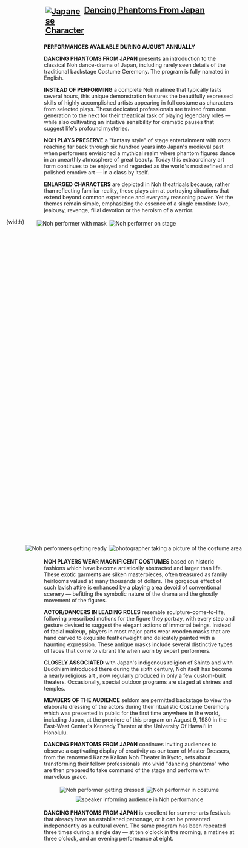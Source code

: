 <h2>
  <img src="dancing-phantoms/DancingPhantomsFromJapanIcon.svg" alt="Japanese Character" class="header">
  <span>Dancing Phantoms From Japan</span>
</h2>

**PERFORMANCES AVAILABLE DURING AUGUST ANNUALLY**

**DANCING PHANTOMS FROM JAPAN** presents an introduction to the classical Noh dance-drama of Japan, including rarely
seen details of the traditional backstage Costume Ceremony. The program is fully narrated in English.

**INSTEAD OF PERFORMING** a complete Noh matinee that typically lasts several hours, this unique demonstration features the beautifully expressed skills of highly accomplished artists appearing in full costume as characters from selected plays. These dedicated professionals are trained from one generation to the next for their theatrical task of playing legendary roles — while also cultivating an intuitive sensibility for dramatic pauses that suggest life's profound mysteries.

**NOH PLAYS PRESERVE** a "fantasy style" of stage entertainment with roots reaching far back through six hundred years into Japan's medieval past when performers envisioned a mythical realm where phantom figures dance in an unearthly atmosphere of great beauty. Today this extraordinary art form continues to be enjoyed and regarded as the world's most refined and polished emotive art — in a class by itself.

**ENLARGED CHARACTERS** are depicted in Noh theatricals because, rather than reflecting familiar reality, these plays aim at portraying situations that extend beyond common experience and everyday reasoning power. Yet the themes remain simple, emphasizing the essence of a single emotion: love, jealousy, revenge, filial devotion or the heroism of a warrior.

<div id="pictures-section-1">
{width}
<div>
<img alt="Noh performer with mask" src="dancing-phantoms/dancing-phantoms-from-japan-2.png" />
<img alt="Noh performers getting ready" src="dancing-phantoms/dancing-phantoms-from-japan-1.png" />
</div>

<div>
<img alt="Noh performer on stage" src="dancing-phantoms/dancing-phantoms-from-japan-edited.png" />
<img alt="photographer taking a picture of the costume area" src="dancing-phantoms/dancing-phantoms-from-japan-4.png" />
</div>

</div>

**NOH PLAYERS WEAR MAGNIFICENT COSTUMES** based on historic fashions which have become artistically abstracted and larger than life. These exotic garments are silken masterpieces, often treasured as family heirlooms valued at many thousands of dollars. The gorgeous effect of such lavish attire is enhanced by a playing area devoid of conventional scenery — befitting the symbolic nature of the drama and the ghostly movement of the figures.

**ACTOR/DANCERS IN LEADING ROLES** resemble sculpture-come-to-life, following prescribed motions for the figure they portray, with every step and gesture devised to suggest the elegant actions of immortal beings. Instead of facial makeup, players in most major parts wear wooden masks that are hand carved to exquisite featherweight and delicately painted with a haunting expression. These antique masks include several distinctive types of faces that come to vibrant life when worn by expert performers.

**CLOSELY ASSOCIATED** with Japan's indigenous religion of Shinto and with Buddhism introduced there during the sixth century, Noh itself has become a nearly religious art  , now regularly produced in only a few custom-built theaters. Occasionally, special outdoor programs are staged at shrines and temples.

**MEMBERS OF THE AUDIENCE** seldom are permitted backstage to view the elaborate dressing of the actors during their ritualistic Costume Ceremony which was presented in public for the first time anywhere in the world, including Japan, at the premiere of this program on August 9, 1980 in the East-West Center's Kennedy Theater at the University Of Hawai'i in Honolulu.

**DANCING PHANTOMS FROM JAPAN** continues inviting audiences to observe a captivating display of creativity as our team of Master Dressers, from the renowned Kanze Kaikan Noh Theater in Kyoto, sets about transforming their fellow professionals into vivid "dancing phantoms" who are then prepared to take command of the stage and perform with marvelous grace.

<div id="pictures-section-2">

<img alt="Noh performer getting dressed" src="dancing-phantoms/dancing-phantoms-from-japan-5.png" />
<img alt="Noh performer in costume" src="dancing-phantoms/dancing-phantoms-from-japan-6.png" />
<img alt="speaker informing audience in Noh performance" src="dancing-phantoms/dancing-phantoms-from-japan-7.png" />

</div>

**DANCING PHANTOMS FROM JAPAN** is excellent for summer arts festivals that already have an established patronage, or it can be presented independently as a cultural event. The same program has been repeated three times during a single day — at ten o'clock in the morning, a matinee
at three o'clock, and an evening performance at eight.

<script>
  import {onMount} from 'svelte'
  let width

  onMount(() => width = document.getElementsByTagName('main')[0].clientWidth)
  
</script>

<style>

  h2 {
    display: grid;
    grid-template-columns: 1fr repeat(3, auto) 1fr;
    grid-column-gap: 0;
    justify-items: center;
    text-decoration:underline;
  }

  h2 > span {
    grid-column-start: 2;
  }

  h2 > img {
    margin-right: auto;
  }

  img {
    margin: 0.25rem;
  }


  #pictures-section-1 {
    position: relative;
    left: -100px;
    width: calc(100% + 200px);
    display: flex;
  }

  #pictures-section-1 div {
    height: 880px;
    display: flex;
    flex-direction: column;
    justify-content: space-between;
    align-self: center;
  }

  #pictures-section-1 > div:first-of-type {
      align-items: flex-end;
  }

  #pictures-section-1 > div:last-of-type {
      align-items: flex-start;
  }

  #pictures-section-2 {
    display: flex;
    flex-wrap: wrap;
    justify-content: center;
  }
</style>